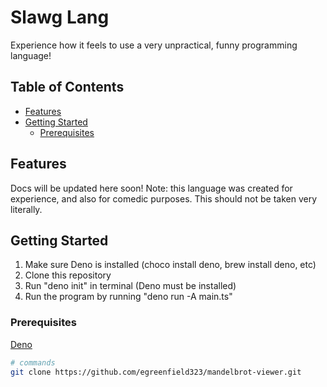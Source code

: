 # Slawg Lang

Experience how it feels to use a very unpractical, funny programming language!

## Table of Contents

- [Features](#features)
- [Getting Started](#getting-started)
  - [Prerequisites](#prerequisites)

## Features

Docs will be updated here soon!
Note: this language was created for experience, and also for comedic purposes. This should not be taken very literally.

## Getting Started

1) Make sure Deno is installed (choco install deno, brew install deno, etc)
2) Clone this repository
3) Run "deno init" in terminal (Deno must be installed)
4) Run the program by running "deno run -A main.ts"

### Prerequisites

[Deno](https://deno.com/)


```bash
# commands
git clone https://github.com/egreenfield323/mandelbrot-viewer.git
